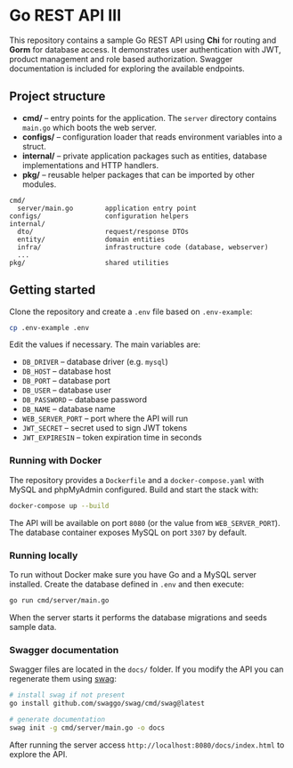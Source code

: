 # Go REST API III

This repository contains a sample Go REST API using **Chi** for routing and **Gorm** for database access. It demonstrates user authentication with JWT, product management and role based authorization. Swagger documentation is included for exploring the available endpoints.

## Project structure

- **cmd/** – entry points for the application. The `server` directory contains `main.go` which boots the web server.
- **configs/** – configuration loader that reads environment variables into a struct.
- **internal/** – private application packages such as entities, database implementations and HTTP handlers.
- **pkg/** – reusable helper packages that can be imported by other modules.

```
cmd/
  server/main.go        application entry point
configs/                configuration helpers
internal/
  dto/                  request/response DTOs
  entity/               domain entities
  infra/                infrastructure code (database, webserver)
  ...
pkg/                    shared utilities
```

## Getting started

Clone the repository and create a `.env` file based on `.env-example`:

```bash
cp .env-example .env
```

Edit the values if necessary. The main variables are:

- `DB_DRIVER` – database driver (e.g. `mysql`)
- `DB_HOST` – database host
- `DB_PORT` – database port
- `DB_USER` – database user
- `DB_PASSWORD` – database password
- `DB_NAME` – database name
- `WEB_SERVER_PORT` – port where the API will run
- `JWT_SECRET` – secret used to sign JWT tokens
- `JWT_EXPIRESIN` – token expiration time in seconds

### Running with Docker

The repository provides a `Dockerfile` and a `docker-compose.yaml` with MySQL and phpMyAdmin configured. Build and start the stack with:

```bash
docker-compose up --build
```

The API will be available on port `8080` (or the value from `WEB_SERVER_PORT`). The database container exposes MySQL on port `3307` by default.

### Running locally

To run without Docker make sure you have Go and a MySQL server installed. Create the database defined in `.env` and then execute:

```bash
go run cmd/server/main.go
```

When the server starts it performs the database migrations and seeds sample data.

### Swagger documentation

Swagger files are located in the `docs/` folder. If you modify the API you can regenerate them using [swag](https://github.com/swaggo/swag):

```bash
# install swag if not present
go install github.com/swaggo/swag/cmd/swag@latest

# generate documentation
swag init -g cmd/server/main.go -o docs
```

After running the server access `http://localhost:8080/docs/index.html` to explore the API.

